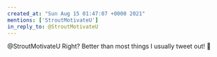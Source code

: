 ```yaml
---
created_at: "Sun Aug 15 01:47:07 +0000 2021"
mentions: ['StroutMotivateU']
in_reply_to: @StroutMotivateU
---
```


@StroutMotivateU Right? Better than most things I usually tweet out! 🤣